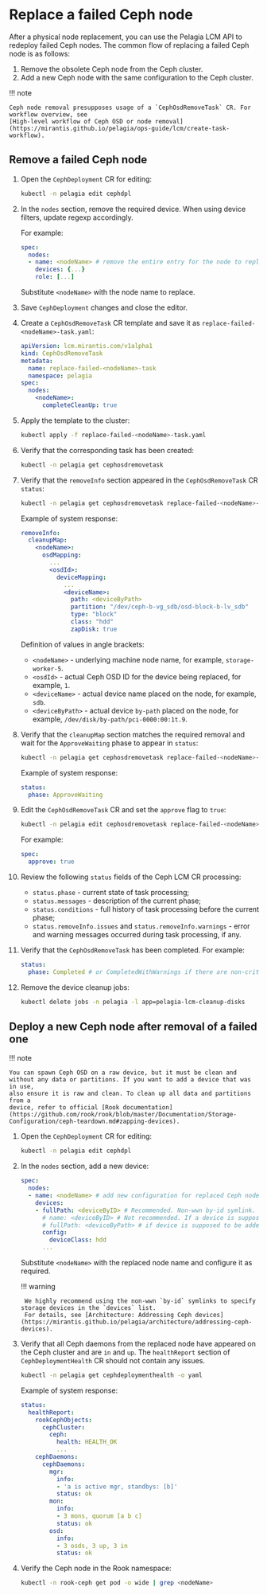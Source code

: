 <a id="replace-ceph-node"></a>

# Replace a failed Ceph node

After a physical node replacement, you can use the Pelagia LCM API to redeploy
failed Ceph nodes. The common flow of replacing a failed Ceph node is as
follows:

1. Remove the obsolete Ceph node from the Ceph cluster.
2. Add a new Ceph node with the same configuration to the Ceph cluster.

!!! note

    Ceph node removal presupposes usage of a `CephOsdRemoveTask` CR. For workflow overview, see
    [High-level workflow of Ceph OSD or node removal](https://mirantis.github.io/pelagia/ops-guide/lcm/create-task-workflow).

## Remove a failed Ceph node <a name="replace-ceph-node-remove"></a>

1. Open the `CephDeployment` CR for editing:
   ```bash
   kubectl -n pelagia edit cephdpl
   ```

2. In the `nodes` section, remove the required device. When using device
   filters, update regexp accordingly.

     For example:
     ```yaml
     spec:
       nodes:
       - name: <nodeName> # remove the entire entry for the node to replace
         devices: {...}
         role: [...]
     ```

     Substitute `<nodeName>` with the node name to replace.

3. Save `CephDeployment` changes and close the editor.
4. Create a `CephOsdRemoveTask` CR template and save it as `replace-failed-<nodeName>-task.yaml`:
   ```yaml
   apiVersion: lcm.mirantis.com/v1alpha1
   kind: CephOsdRemoveTask
   metadata:
     name: replace-failed-<nodeName>-task
     namespace: pelagia
   spec:
     nodes:
       <nodeName>:
         completeCleanUp: true
   ```

5. Apply the template to the cluster:
   ```bash
   kubectl apply -f replace-failed-<nodeName>-task.yaml
   ```

6. Verify that the corresponding task has been created:
   ```bash
   kubectl -n pelagia get cephosdremovetask
   ```

7. Verify that the `removeInfo` section appeared in the `CephOsdRemoveTask` CR `status`:
   ```bash
   kubectl -n pelagia get cephosdremovetask replace-failed-<nodeName>-task -o yaml
   ```

     Example of system response:
     ```yaml
     removeInfo:
       cleanupMap:
         <nodeName>:
           osdMapping:
             ...
             <osdId>:
               deviceMapping:
                 ...
                 <deviceName>:
                   path: <deviceByPath>
                   partition: "/dev/ceph-b-vg_sdb/osd-block-b-lv_sdb"
                   type: "block"
                   class: "hdd"
                   zapDisk: true
     ```

     Definition of values in angle brackets:

     * `<nodeName>` - underlying machine node name, for example,
       `storage-worker-5`.
     * `<osdId>` - actual Ceph OSD ID for the device being replaced, for
       example, `1`.
     * `<deviceName>` - actual device name placed on the node, for
       example, `sdb`.
     * `<deviceByPath>` - actual device `by-path` placed on the node, for
       example, `/dev/disk/by-path/pci-0000:00:1t.9`.

8. Verify that the `cleanupMap` section matches the required removal and wait
   for the `ApproveWaiting` phase to appear in `status`:
   ```bash
   kubectl -n pelagia get cephosdremovetask replace-failed-<nodeName>-task -o yaml
   ```

     Example of system response:
     ```yaml
     status:
       phase: ApproveWaiting
     ```

9. Edit the `CephOsdRemoveTask` CR and set the `approve` flag to `true`:
   ```bash
   kubectl -n pelagia edit cephosdremovetask replace-failed-<nodeName>-task
   ```

     For example:
     ```yaml
     spec:
       approve: true
     ```

10. Review the following `status` fields of the Ceph LCM CR processing:

      - `status.phase` - current state of task processing;
      - `status.messages` - description of the current phase;
      - `status.conditions` - full history of task processing before the
        current phase;
      - `status.removeInfo.issues` and `status.removeInfo.warnings` - error
        and warning messages occurred during task processing, if any.

11. Verify that the `CephOsdRemoveTask` has been completed.
    For example:
    ```yaml
    status:
      phase: Completed # or CompletedWithWarnings if there are non-critical issues
    ```

12. Remove the device cleanup jobs:
    ```bash
    kubectl delete jobs -n pelagia -l app=pelagia-lcm-cleanup-disks
    ```

## Deploy a new Ceph node after removal of a failed one <a name="replace-ceph-node-add"></a>

!!! note

    You can spawn Ceph OSD on a raw device, but it must be clean and
    without any data or partitions. If you want to add a device that was in use,
    also ensure it is raw and clean. To clean up all data and partitions from a
    device, refer to official [Rook documentation](https://github.com/rook/rook/blob/master/Documentation/Storage-Configuration/ceph-teardown.md#zapping-devices).

1. Open the `CephDeployment` CR for editing:
   ```bash
   kubectl -n pelagia edit cephdpl
   ```

2. In the `nodes` section, add a new device:
   ```yaml
   spec:
     nodes:
     - name: <nodeName> # add new configuration for replaced Ceph node
       devices:
       - fullPath: <deviceByID> # Recommended. Non-wwn by-id symlink.
         # name: <deviceByID> # Not recommended. If a device is supposed to be added with by-id.
         # fullPath: <deviceByPath> # if device is supposed to be added with by-path.
         config:
           deviceClass: hdd
         ...
   ```

     Substitute `<nodeName>` with the replaced node name and configure it as required.

    !!! warning

        We highly recommend using the non-wwn `by-id` symlinks to specify storage devices in the `devices` list.
        For details, see [Architecture: Addressing Ceph devices](https://mirantis.github.io/pelagia/architecture/addressing-ceph-devices).

3. Verify that all Ceph daemons from the replaced node have appeared on the
   Ceph cluster and are `in` and `up`. The `healthReport` section of `CephDeploymentHealth` CR
   should not contain any issues.
   ```bash
   kubectl -n pelagia get cephdeploymenthealth -o yaml
   ```

     Example of system response:
     ```yaml
     status:
       healthReport:
         rookCephObjects:
           cephCluster:
             ceph:
               health: HEALTH_OK
               ...
         cephDaemons:
           cephDaemons:
             mgr:
               info:
               - 'a is active mgr, standbys: [b]'
               status: ok
             mon:
               info:
               - 3 mons, quorum [a b c]
               status: ok
             osd:
               info:
               - 3 osds, 3 up, 3 in
               status: ok
     ```

4. Verify the Ceph node in the Rook namespace:
   ```bash
   kubectl -n rook-ceph get pod -o wide | grep <nodeName>
   ```
